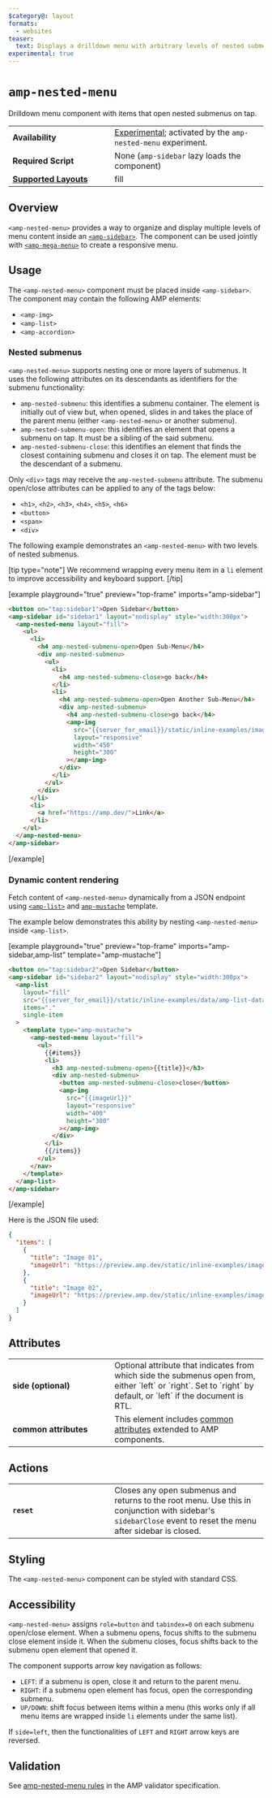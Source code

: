 ```yaml
---
$category@: layout
formats:
  - websites
teaser:
  text: Displays a drilldown menu with arbitrary levels of nested submenus.
experimental: true
---
```


<!--
Copyright 2019 The AMP HTML Authors. All Rights Reserved.

Licensed under the Apache License, Version 2.0 (the "License");
you may not use this file except in compliance with the License.
You may obtain a copy of the License at

      http://www.apache.org/licenses/LICENSE-2.0

Unless required by applicable law or agreed to in writing, software
distributed under the License is distributed on an "AS-IS" BASIS,
WITHOUT WARRANTIES OR CONDITIONS OF ANY KIND, either express or implied.
See the License for the specific language governing permissions and
limitations under the License.
-->

# `amp-nested-menu`

Drilldown menu component with items that open nested submenus on tap.

<table>
  <tr>
    <td width="40%"><strong>Availability</strong></td>
    <td><div><a href="https://amp.dev/documentation/guides-and-tutorials/learn/experimental">Experimental</a>; activated by the <code>amp-nested-menu</code> experiment.</div></td>
  </tr>
  <tr>
    <td width="40%"><strong>Required Script</strong></td>
    <td><div>None (<code>amp-sidebar</code> lazy loads the component)</div></td>
  </tr>
  <tr>
    <td class="col-fourty"><strong><a href="https://amp.dev/documentation/guides-and-tutorials/develop/style_and_layout/control_layout">Supported Layouts</a></strong></td>
    <td>fill</td>
  </tr>
</table>

## Overview

`<amp-nested-menu>` provides a way to organize and display multiple levels of menu content inside an [`<amp-sidebar>`](../amp-sidebar/0.1/amp-sidebar.md). The component can be used jointly with [`<amp-mega-menu>`](../amp-mega-menu/amp-mega-menu.md) to create a responsive menu.

## Usage

The `<amp-nested-menu>` component must be placed inside `<amp-sidebar>`. The component may contain the following AMP elements:

- `<amp-img>`
- `<amp-list>`
- `<amp-accordion>`

### Nested submenus

`<amp-nested-menu>` supports nesting one or more layers of submenus. It uses the following attributes on its descendants as identifiers for the submenu functionality:

- `amp-nested-submenu`: this identifies a submenu container. The element is initially out of view but, when opened, slides in and takes the place of the parent menu (either `<amp-nested-menu>` or another submenu).
- `amp-nested-submenu-open`: this identifies an element that opens a submenu on tap. It must be a sibling of the said submenu.
- `amp-nested-submenu-close`: this identifies an element that finds the closest containing submenu and closes it on tap. The element must be the descendant of a submenu.

Only `<div>` tags may receive the `amp-nested-submenu` attribute. The submenu open/close attributes can be applied to any of the tags below:

- `<h1>`, `<h2>`, `<h3>`, `<h4>`, `<h5>`, `<h6>`
- `<button>`
- `<span>`
- `<div>`

The following example demonstrates an `<amp-nested-menu>` with two levels of nested submenus.

[tip type="note"]
We recommend wrapping every menu item in a `li` element to improve accessibility and keyboard support.
[/tip]

[example playground="true" preview="top-frame" imports="amp-sidebar"]

```html
<button on="tap:sidebar1">Open Sidebar</button>
<amp-sidebar id="sidebar1" layout="nodisplay" style="width:300px">
  <amp-nested-menu layout="fill">
    <ul>
      <li>
        <h4 amp-nested-submenu-open>Open Sub-Menu</h4>
        <div amp-nested-submenu>
          <ul>
            <li>
              <h4 amp-nested-submenu-close>go back</h4>
            </li>
            <li>
              <h4 amp-nested-submenu-open>Open Another Sub-Menu</h4>
              <div amp-nested-submenu>
                <h4 amp-nested-submenu-close>go back</h4>
                <amp-img
                  src="{{server_for_email}}/static/inline-examples/images/image1.jpg"
                  layout="responsive"
                  width="450"
                  height="300"
                ></amp-img>
              </div>
            </li>
          </ul>
        </div>
      </li>
      <li>
        <a href="https://amp.dev/">Link</a>
      </li>
    </ul>
  </amp-nested-menu>
</amp-sidebar>
```

[/example]

### Dynamic content rendering

Fetch content of `<amp-nested-menu>` dynamically from a JSON endpoint using [`<amp-list>`](../amp-list/amp-list.md) and [`amp-mustache`](../amp-mustache/amp-mustache.md) template.

The example below demonstrates this ability by nesting `<amp-nested-menu>` inside `<amp-list>`.

[example playground="true" preview="top-frame" imports="amp-sidebar,amp-list" template="amp-mustache"]

```html
<button on="tap:sidebar2">Open Sidebar</button>
<amp-sidebar id="sidebar2" layout="nodisplay" style="width:300px">
  <amp-list
    layout="fill"
    src="{{server_for_email}}/static/inline-examples/data/amp-list-data.json"
    items="."
    single-item
  >
    <template type="amp-mustache">
      <amp-nested-menu layout="fill">
        <ul>
          {{#items}}
          <li>
            <h3 amp-nested-submenu-open>{{title}}</h3>
            <div amp-nested-submenu>
              <button amp-nested-submenu-close>close</button>
              <amp-img
                src="{{imageUrl}}"
                layout="responsive"
                width="400"
                height="300"
              ></amp-img>
            </div>
          </li>
          {{/items}}
        </ul>
      </nav>
    </template>
  </amp-list>
</amp-sidebar>
```

[/example]

Here is the JSON file used:

```json
{
  "items": [
    {
      "title": "Image 01",
      "imageUrl": "https://preview.amp.dev/static/inline-examples/images/flowers.jpg"
    },
    {
      "title": "Image 02",
      "imageUrl": "https://preview.amp.dev/static/inline-examples/images/sunset.jpg"
    }
  ]
}
```

## Attributes

<table>
  <tr>
    <td width="40%"><strong>side (optional)</strong></td>
    <td>Optional attribute that indicates from which side the submenus open from, either `left` or `right`. Set to `right` by default, or `left` if the document is RTL.</td>
  </tr>
  <tr>
    <td width="40%"><strong>common attributes</strong></td>
    <td>This element includes <a href="https://amp.dev/documentation/guides-and-tutorials/learn/common_attributes">common attributes</a> extended to AMP components.</td>
  </tr>
</table>

## Actions

<table>
  <tr>
    <td width="40%"><strong><code>reset</code></strong></td>
    <td>Closes any open submenus and returns to the root menu. Use this in conjunction with sidebar's <code>sidebarClose</code> event to reset the menu after sidebar is closed.</td>
  </tr>
</table>

## Styling

The `<amp-nested-menu>` component can be styled with standard CSS.

## Accessibility

`<amp-nested-menu>` assigns `role=button` and `tabindex=0` on each submenu open/close element. When a submenu opens, focus shifts to the submenu close element inside it. When the submenu closes, focus shifts back to the submenu open element that opened it.

The component supports arrow key navigation as follows:

- `LEFT`: if a submenu is open, close it and return to the parent menu.
- `RIGHT`: if a submenu open element has focus, open the corresponding submenu.
- `UP/DOWN`: shift focus between items within a menu (this works only if all menu items are wrapped inside `li` elements under the same list).

If `side=left`, then the functionalities of `LEFT` and `RIGHT` arrow keys are reversed.

## Validation

See [amp-nested-menu rules](https://github.com/ampproject/amphtml/blob/master/extensions/amp-nested-menu/validator-amp-nested-menu.protoascii) in the AMP validator specification.
